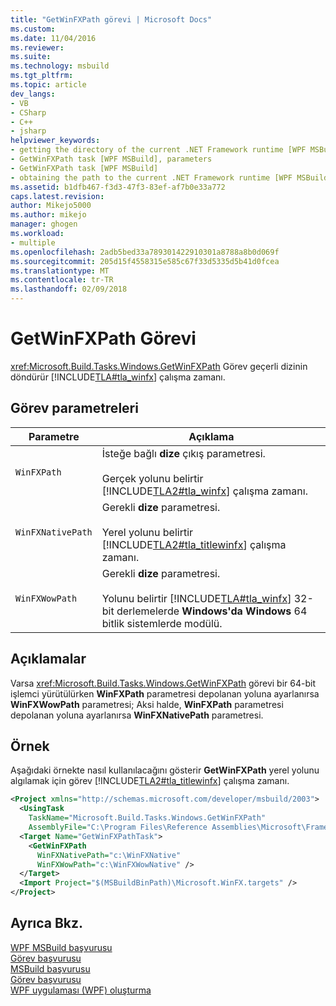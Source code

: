 ```yaml
---
title: "GetWinFXPath görevi | Microsoft Docs"
ms.custom: 
ms.date: 11/04/2016
ms.reviewer: 
ms.suite: 
ms.technology: msbuild
ms.tgt_pltfrm: 
ms.topic: article
dev_langs:
- VB
- CSharp
- C++
- jsharp
helpviewer_keywords:
- getting the directory of the current .NET Framework runtime [WPF MSBuild]
- GetWinFXPath task [WPF MSBuild], parameters
- GetWinFXPath task [WPF MSBuild]
- obtaining the path to the current .NET Framework runtime [WPF MSBuild]
ms.assetid: b1dfb467-f3d3-47f3-83ef-af7b0e33a772
caps.latest.revision: 
author: Mikejo5000
ms.author: mikejo
manager: ghogen
ms.workload:
- multiple
ms.openlocfilehash: 2adb5bed33a789301422910301a8788a8b0d069f
ms.sourcegitcommit: 205d15f4558315e585c67f33d5335d5b41d0fcea
ms.translationtype: MT
ms.contentlocale: tr-TR
ms.lasthandoff: 02/09/2018
---
```

# <a name="getwinfxpath-task"></a>GetWinFXPath Görevi
<xref:Microsoft.Build.Tasks.Windows.GetWinFXPath> Görev geçerli dizinin döndürür [!INCLUDE[TLA#tla_winfx](../msbuild/includes/tlasharptla_winfx_md.md)] çalışma zamanı.  
  
## <a name="task-parameters"></a>Görev parametreleri  
  
|Parametre|Açıklama|  
|---------------|-----------------|  
|`WinFXPath`|İsteğe bağlı **dize** çıkış parametresi.<br /><br /> Gerçek yolunu belirtir [!INCLUDE[TLA2#tla_winfx](../msbuild/includes/tla2sharptla_winfx_md.md)] çalışma zamanı.|  
|`WinFXNativePath`|Gerekli **dize** parametresi.<br /><br /> Yerel yolunu belirtir [!INCLUDE[TLA2#tla_titlewinfx](../msbuild/includes/tla2sharptla_titlewinfx_md.md)] çalışma zamanı.|  
|`WinFXWowPath`|Gerekli **dize** parametresi.<br /><br /> Yolunu belirtir [!INCLUDE[TLA#tla_winfx](../msbuild/includes/tlasharptla_winfx_md.md)] 32-bit derlemelerde **Windows'da Windows** 64 bitlik sistemlerde modülü.|  
  
## <a name="remarks"></a>Açıklamalar  
 Varsa <xref:Microsoft.Build.Tasks.Windows.GetWinFXPath> görevi bir 64-bit işlemci yürütülürken **WinFXPath** parametresi depolanan yoluna ayarlanırsa **WinFXWowPath** parametresi; Aksi halde, **WinFXPath**  parametresi depolanan yoluna ayarlanırsa **WinFXNativePath** parametresi.  
  
## <a name="example"></a>Örnek  
 Aşağıdaki örnekte nasıl kullanılacağını gösterir **GetWinFXPath** yerel yolunu algılamak için görev [!INCLUDE[TLA2#tla_titlewinfx](../msbuild/includes/tla2sharptla_titlewinfx_md.md)] çalışma zamanı.  
  
```xml  
<Project xmlns="http://schemas.microsoft.com/developer/msbuild/2003">  
  <UsingTask   
    TaskName="Microsoft.Build.Tasks.Windows.GetWinFXPath"   
    AssemblyFile="C:\Program Files\Reference Assemblies\Microsoft\Framework\v3.0\PresentationBuildTasks.dll" />  
  <Target Name="GetWinFXPathTask">  
    <GetWinFXPath  
      WinFXNativePath="c:\WinFXNative"   
      WinFXWowPath="c:\WinFXWowNative" />  
  </Target>  
  <Import Project="$(MSBuildBinPath)\Microsoft.WinFX.targets" />  
</Project>  
```  
  
## <a name="see-also"></a>Ayrıca Bkz.  
 [WPF MSBuild başvurusu](../msbuild/wpf-msbuild-reference.md)   
 [Görev başvurusu](../msbuild/wpf-msbuild-task-reference.md)   
 [MSBuild başvurusu](../msbuild/msbuild-reference.md)   
 [Görev başvurusu](../msbuild/msbuild-task-reference.md)   
 [WPF uygulaması (WPF) oluşturma](/dotnet/framework/wpf/app-development/building-a-wpf-application-wpf)